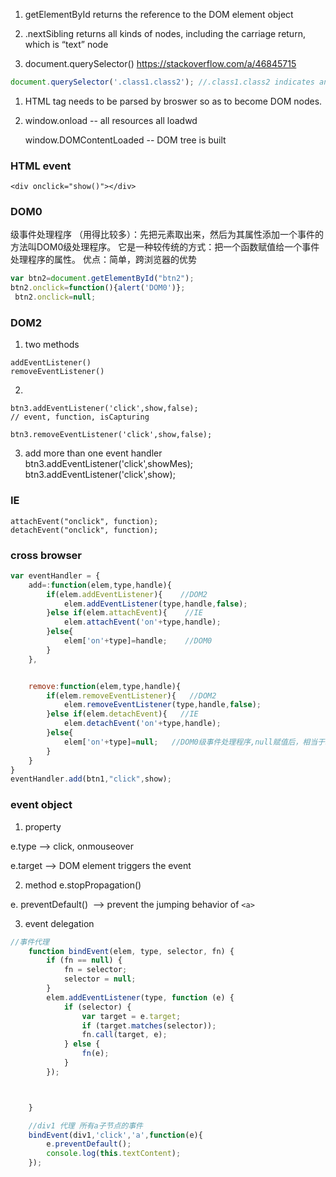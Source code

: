1. getElementById returns the reference to the DOM element object

2. .nextSibling returns all kinds of nodes, including the carriage return, which is “text” node

3. document.querySelector() 
https://stackoverflow.com/a/46845715

```js
document.querySelector('.class1.class2'); //.class1.class2 indicates an element with both classe
```



1. HTML tag needs to be parsed by broswer so as to become DOM nodes.

2. window.onload -- all resources all loadwd

   window.DOMContentLoaded -- DOM tree is built
   
   
   
### HTML event
```
<div onclick="show()"></div>
```
### DOM0
级事件处理程序 （用得比较多）：先把元素取出来，然后为其属性添加一个事件的方法叫DOM0级处理程序。
 它是一种较传统的方式：把一个函数赋值给一个事件处理程序的属性。
 优点：简单，跨浏览器的优势
 ```javascript
 var btn2=document.getElementById("btn2");
 btn2.onclick=function(){alert('DOM0')};
  btn2.onclick=null;
 ```
 
 
### DOM2
 
1. two methods
```
addEventListener() 
removeEventListener()
```

2. 
```
btn3.addEventListener('click',show,false); 
// event, function, isCapturing

btn3.removeEventListener('click',show,false);
```

3. add more than one event handler
btn3.addEventListener('click',showMes);
btn3.addEventListener('click',show);

### IE
```
attachEvent("onclick", function);
detachEvent("onclick", function);
```


### cross browser
```javascript
var eventHandler = {
    add=:function(elem,type,handle){
        if(elem.addEventListener){    //DOM2
            elem.addEventListener(type,handle,false);
        }else if(elem.attachEvent){    //IE
            elem.attachEvent('on'+type,handle);
        }else{
            elem['on'+type]=handle;    //DOM0
        }
    },


    remove:function(elem,type,handle){
        if(elem.removeEventListener){   //DOM2
            elem.removeEventListener(type,handle,false);
        }else if(elem.detachEvent){   //IE
            elem.detachEvent('on'+type,handle);
        }else{
            elem['on'+type]=null;   //DOM0级事件处理程序,null赋值后，相当于取消操作
        }
    }
}
eventHandler.add(btn1,"click",show);
```

### event object
1. property

e.type --> click, onmouseover

e.target --> DOM element triggers the event

2. method
e.stopPropagation() 

e. preventDefault()  --> prevent the jumping behavior of `<a>`

3. event delegation
```js
//事件代理
    function bindEvent(elem, type, selector, fn) {
        if (fn == null) {
            fn = selector;
            selector = null;
        }
        elem.addEventListener(type, function (e) {
            if (selector) {
                var target = e.target;
                if (target.matches(selector));
                fn.call(target, e);
            } else {
                fn(e);
            }
        });



    }

    //div1 代理 所有a子节点的事件
    bindEvent(div1,'click','a',function(e){
        e.preventDefault();
        console.log(this.textContent);
    });
```
